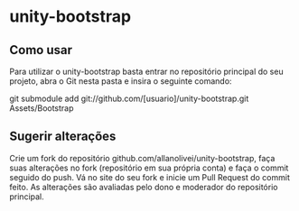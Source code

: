 # unity-bootstrap

## Como usar
Para utilizar o unity-bootstrap basta entrar no repositório principal do seu projeto, abra o Git nesta pasta e insira o seguinte comando:

git submodule add git://github.com/[usuario]/unity-bootstrap.git Assets/Bootstrap

## Sugerir alterações 
Crie um fork do repositório github.com/allanolivei/unity-bootstrap, faça suas alterações no fork (repositório em sua própria conta) e faça o commit seguido do push. Vá no site do seu fork e inicie um Pull Request do commit feito. As alterações são avaliadas pelo dono e moderador do repositório principal.
